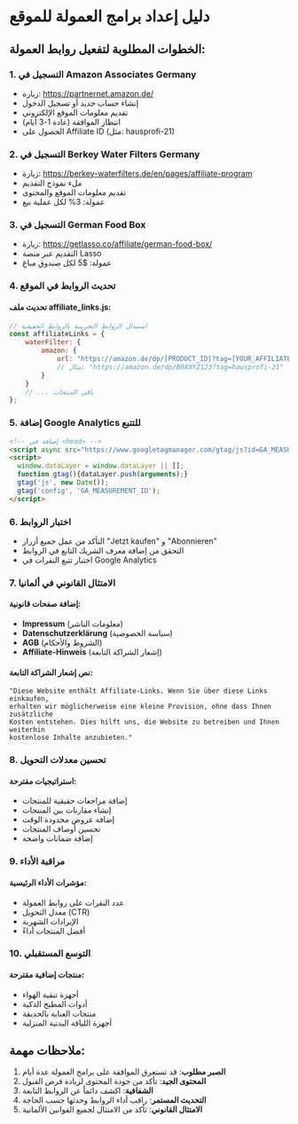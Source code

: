 # دليل إعداد برامج العمولة للموقع

## الخطوات المطلوبة لتفعيل روابط العمولة:

### 1. التسجيل في Amazon Associates Germany
- زيارة: https://partnernet.amazon.de/
- إنشاء حساب جديد أو تسجيل الدخول
- تقديم معلومات الموقع الإلكتروني
- انتظار الموافقة (عادة 1-3 أيام)
- الحصول على Affiliate ID (مثل: hausprofi-21)

### 2. التسجيل في Berkey Water Filters Germany
- زيارة: https://berkey-waterfilters.de/en/pages/affiliate-program
- ملء نموذج التقديم
- تقديم معلومات الموقع والمحتوى
- عمولة: 3% لكل عملية بيع

### 3. التسجيل في German Food Box
- زيارة: https://getlasso.co/affiliate/german-food-box/
- التقديم عبر منصة Lasso
- عمولة: $5 لكل صندوق مباع

### 4. تحديث الروابط في الموقع

#### تحديث ملف affiliate_links.js:
```javascript
// استبدال الروابط التجريبية بالروابط الحقيقية
const affiliateLinks = {
    waterFilter: {
        amazon: {
            url: "https://amazon.de/dp/[PRODUCT_ID]?tag=[YOUR_AFFILIATE_ID]",
            // مثال: "https://amazon.de/dp/B08XYZ123?tag=hausprofi-21"
        }
    }
    // ... باقي المنتجات
};
```

### 5. إضافة Google Analytics للتتبع
```html
<!-- إضافة في <head> -->
<script async src="https://www.googletagmanager.com/gtag/js?id=GA_MEASUREMENT_ID"></script>
<script>
  window.dataLayer = window.dataLayer || [];
  function gtag(){dataLayer.push(arguments);}
  gtag('js', new Date());
  gtag('config', 'GA_MEASUREMENT_ID');
</script>
```

### 6. اختبار الروابط
- التأكد من عمل جميع أزرار "Jetzt kaufen" و "Abonnieren"
- التحقق من إضافة معرف الشريك التابع في الروابط
- اختبار تتبع النقرات في Google Analytics

### 7. الامتثال القانوني في ألمانيا

#### إضافة صفحات قانونية:
- **Impressum** (معلومات الناشر)
- **Datenschutzerklärung** (سياسة الخصوصية)
- **AGB** (الشروط والأحكام)
- **Affiliate-Hinweis** (إشعار الشراكة التابعة)

#### نص إشعار الشراكة التابعة:
```
"Diese Website enthält Affiliate-Links. Wenn Sie über diese Links einkaufen, 
erhalten wir möglicherweise eine kleine Provision, ohne dass Ihnen zusätzliche 
Kosten entstehen. Dies hilft uns, die Website zu betreiben und Ihnen weiterhin 
kostenlose Inhalte anzubieten."
```

### 8. تحسين معدلات التحويل

#### استراتيجيات مقترحة:
- إضافة مراجعات حقيقية للمنتجات
- إنشاء مقارنات بين المنتجات
- إضافة عروض محدودة الوقت
- تحسين أوصاف المنتجات
- إضافة ضمانات واضحة

### 9. مراقبة الأداء

#### مؤشرات الأداء الرئيسية:
- عدد النقرات على روابط العمولة
- معدل التحويل (CTR)
- الإيرادات الشهرية
- أفضل المنتجات أداءً

### 10. التوسع المستقبلي

#### منتجات إضافية مقترحة:
- أجهزة تنقية الهواء
- أدوات المطبخ الذكية
- منتجات العناية بالحديقة
- أجهزة اللياقة البدنية المنزلية

## ملاحظات مهمة:

1. **الصبر مطلوب**: قد تستغرق الموافقة على برامج العمولة عدة أيام
2. **المحتوى الجيد**: تأكد من جودة المحتوى لزيادة فرص القبول
3. **الشفافية**: اكشف دائماً عن الروابط التابعة
4. **التحديث المستمر**: راقب أداء الروابط وحدثها حسب الحاجة
5. **الامتثال القانوني**: تأكد من الامتثال لجميع القوانين الألمانية

